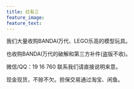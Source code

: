 ```yaml
---
title: 红有三
feature_image: 
feature_text:
---
```

<p>我们大量收购BANDAI万代、LEGO乐高的模型玩具。</p>
<p>也收购BANDAI万代的破解和第三方补件(盗版不收)。</p>
<p>微信/QQ：19 16 760 联系我们请直接说明来意。</p>
<p>现金现货，不赊不欠。担保交易通过淘宝、闲鱼。</p>

